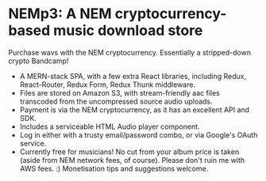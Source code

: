 # NEMp3: A NEM cryptocurrency-based music download store

Purchase wavs with the NEM cryptocurrency. Essentially a stripped-down crypto Bandcamp!

* A MERN-stack SPA, with a few extra React libraries, including Redux, React-Router, Redux Form, Redux Thunk middleware.
* Files are stored on Amazon S3, with stream-friendly aac files transcoded from the uncompressed source audio uploads.
* Payment is via the NEM cryptocurrency, as it has an excellent API and SDK.
* Includes a serviceable HTML Audio player component.
* Log in either with a trusty email/password combo, or via Google's OAuth service.
* Currently free for musicians! No cut from your album price is taken (aside from NEM network fees, of course). Please don't ruin me with AWS fees. :) Monetisation tips and suggestions welcome.
